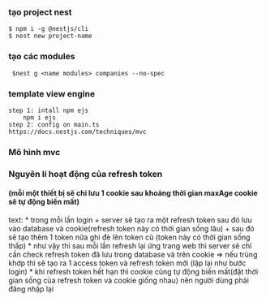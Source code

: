 ### tạo project nest
    $ npm i -g @nestjs/cli
    $ nest new project-name
### tạo các modules
     $nest g <name modules> companies --no-spec
### template view engine 
    step 1: intall npm ejs
        npm i ejs
    step 2: config on main.ts
    https://docs.nestjs.com/techniques/mvc

### Mô hình mvc 

### Nguyên lí hoạt động của refresh token
#### (mỗi một thiết bị sẽ chỉ lưu 1 cookie sau khoảng thời gian maxAge cookie sẽ tự động biến mất)
 text: 
    * trong mỗi lần login
            + server sẽ tạo ra một refresh token sau đó lưu vào database và cookie(refresh token này có thời gian sống lâu)
            + sau đó sẽ tạo thêm 1 token nữa ghi đè lên token cũ (token này có thời gian sống thấp)
        * như vậy thì sau mỗi lần refresh lại ứng trang web thì server sẽ chỉ cần check refresh token đã lưu trong database và trên cookie => nếu trùng khớp thì sẽ tạo ra 1 access token và refresh token mới (lặp lại như bước login)
        * khi refresh token hết hạn thì cookie cũng tự động biến mất(đặt thời gian sống của refresh token và cookie giống nhau) nên người dùng phải đăng nhập lại
###



    
